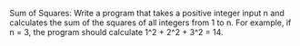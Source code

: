 Sum of Squares: Write a program that takes a positive integer input n and calculates
the sum of the squares of all integers from 1 to n. For example, if n = 3, the program should calculate 1^2 + 2^2 + 3^2 = 14.